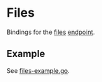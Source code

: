 # Files

Bindings for the [files](https://beta.openai.com/docs/api-reference/files) [endpoint](https://api.openai.com/v1/files).

## Example

See [files-example.go](../examples/files/files-example.go).
